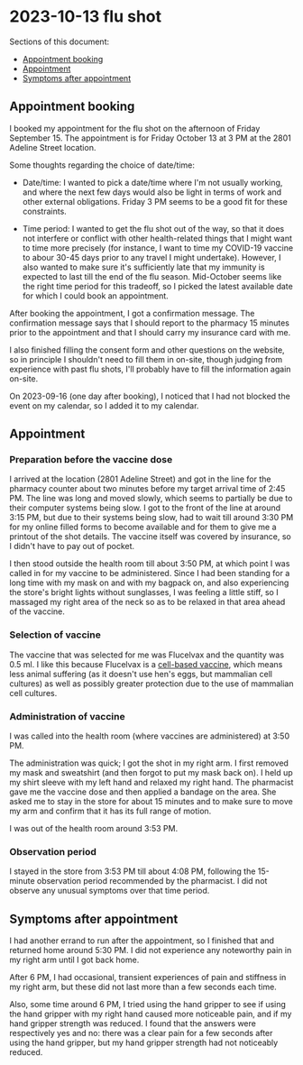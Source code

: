 # 2023-10-13 flu shot

Sections of this document:

* [Appointment booking](#appointment-booking)
* [Appointment](#appointment)
* [Symptoms after appointment](#symptoms-after-appointment)

## Appointment booking

I booked my appointment for the flu shot on the afternoon of Friday
September 15. The appointment is for Friday October 13 at 3 PM at the
2801 Adeline Street location.

Some thoughts regarding the choice of date/time:

* Date/time: I wanted to pick a date/time where I'm not usually
  working, and where the next few days would also be light in terms of
  work and other external obligations. Friday 3 PM seems to be a good
  fit for these constraints.

* Time period: I wanted to get the flu shot out of the way, so that it
  does not interfere or conflict with other health-related things that
  I might want to time more precisely (for instance, I want to time my
  COVID-19 vaccine to abour 30-45 days prior to any travel I might
  undertake). However, I also wanted to make sure it's sufficiently
  late that my immunity is expected to last till the end of the flu
  season. Mid-October seems like the right time period for this
  tradeoff, so I picked the latest available date for which I could
  book an appointment.

After booking the appointment, I got a confirmation message. The
confirmation message says that I should report to the pharmacy 15
minutes prior to the appointment and that I should carry my insurance
card with me.

I also finished filling the consent form and other questions on the
website, so in principle I shouldn't need to fill them in on-site,
though judging from experience with past flu shots, I'll probably have
to fill the information again on-site.

On 2023-09-16 (one day after booking), I noticed that I had not
blocked the event on my calendar, so I added it to my calendar.

## Appointment

### Preparation before the vaccine dose

I arrived at the location (2801 Adeline Street) and got in the line
for the pharmacy counter about two minutes before my target arrival
time of 2:45 PM. The line was long and moved slowly, which seems to
partially be due to their computer systems being slow. I got to the
front of the line at around 3:15 PM, but due to their systems being
slow, had to wait till around 3:30 PM for my online filled forms to
become available and for them to give me a printout of the shot
details. The vaccine itself was covered by insurance, so I didn't have
to pay out of pocket.

I then stood outside the health room till about 3:50 PM, at which
point I was called in for my vaccine to be administered. Since I had
been standing for a long time with my mask on and with my bagpack on,
and also experiencing the store's bright lights without sunglasses, I
was feeling a little stiff, so I massaged my right area of the neck so
as to be relaxed in that area ahead of the vaccine.

### Selection of vaccine

The vaccine that was selected for me was Flucelvax and the quantity
was 0.5 ml. I like this because Flucelvax is a [cell-based
vaccine](https://www.cdc.gov/flu/prevent/cell-based.htm), which means
less animal suffering (as it doesn't use hen's eggs, but mammalian
cell cultures) as well as possibly greater protection due to the use
of mammalian cell cultures.

### Administration of vaccine

I was called into the health room (where vaccines are administered) at
3:50 PM.

The administration was quick; I got the shot in my right arm. I first
removed my mask and sweatshirt (and then forgot to put my mask back
on). I held up my shirt sleeve with my left hand and relaxed my right
hand. The pharmacist gave me the vaccine dose and then applied a
bandage on the area. She asked me to stay in the store for about 15
minutes and to make sure to move my arm and confirm that it has its
full range of motion.

I was out of the health room around 3:53 PM.

### Observation period

I stayed in the store from 3:53 PM till about 4:08 PM, following the
15-minute observation period recommended by the pharmacist. I did not
observe any unusual symptoms over that time period.

## Symptoms after appointment

I had another errand to run after the appointment, so I finished that
and returned home around 5:30 PM. I did not experience any noteworthy
pain in my right arm until I got back home.

After 6 PM, I had occasional, transient experiences of pain and
stiffness in my right arm, but these did not last more than a few
seconds each time.

Also, some time around 6 PM, I tried using the hand gripper to see if
using the hand gripper with my right hand caused more noticeable pain,
and if my hand gripper strength was reduced. I found that the answers
were respectively yes and no: there was a clear pain for a few seconds
after using the hand gripper, but my hand gripper strength had not
noticeably reduced.
